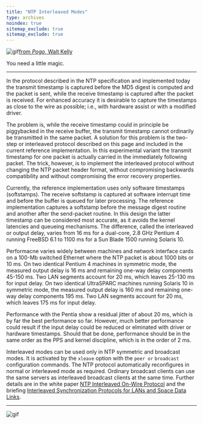 ```yaml
---
title: "NTP Interleaved Modes"
type: archives
noindex: true 
sitemap_exclude: true 
sitemap_exclude: true
---
```


![gif](/documentation/pic/pogo4.gif)[from _Pogo_, Walt Kelly](/reflib/pictures/)

You need a little magic.

* * *

In the protocol described in the NTP specification and implemented today the transmit timestamp is captured before the MD5 digest is computed and the packet is sent, while the receive timestamp is captured after the packet is received. For enhanced accuracy it is desirable to capture the timestamps as close to the wire as possible; i.e., with hardware assist or with a modified driver.

The problem is, while the receive timestamp could in principle be piggybacked in the receive buffer, the transmit timestamp cannot ordinarily be transmitted in the same packet. A solution for this problem is the two-step or interleaved protocol described on this page and included in the current reference implementation. In this experimental variant the transmit timestamp for one packet is actually carried in the immediately following packet. The trick, however, is to implement the interleaved protocol without changing the NTP packet header format, without compromising backwards compatibility and without compromising the error recovery properties.

Currently, the reference implementation uses only software timestamps (softstamps). The receive softstamp is captured at software interrupt time and before the buffer is queued for later processing. The reference implementation captures a softstamp before the message digest routine and another after the send-packet routine. In this design the latter timestamp can be considered most accurate, as it avoids the kernel latencies and queueing mechanisms. The difference, called the interleaved or output delay, varies from 16 ms for a dual-core, 2.8 GHz Pentium 4 running FreeBSD 6.1 to 1100 ms for a Sun Blade 1500 running Solaris 10.

Performacne varies widely between machines and network interface cards on a 100-Mb switched Ethernet where the NTP packet is about 1000 bits or 10 ms. On two identical Pentium 4 machines in symmetric mode, the measured output delay is 16 ms and remaining one-way delay components 45-150 ms. Two LAN segments account for 20 ms, which leaves 25-130 ms for input delay. On two identical UltraSPARC machines running Solaris 10 in symmetric mode, the measured output delay is 160 ms and remaining one-way delay components 195 ms. Two LAN segments account for 20 ms, which leaves 175 ms for input delay.

Performance with the Pentia show a residual jitter of about 20 ms, which is by far the best performance so far. However, much better performance could result if the input delay could be reduced or elminated with driver or hardware timestamps. Should that be done, performance should be in the same order as the PPS and kernel discipline, which is in the order of 2 ms.

Interleaved modes can be used only in NTP symmetric and broadcast modes. It is activated by the <code>xleave</code> option with the <code>peer or</code> <code>broadcast</code> configuration commands. The NTP protocol automatically reconfigures in normal or interleaved mode as required. Ordinary broadcast clients can use the same servers as interleaved broadcast clients at the same time. Further details are in the white paper [NTP Interleaved On-Wire Protocol](/reflib/onwire/) and the briefing [Interleaved Synchronization Protocols for LANs and Space Data Links](/reflib/brief/onwire/onwire.pdf).

* * *

![gif](/documentation/pic/pogo1a.gif)
